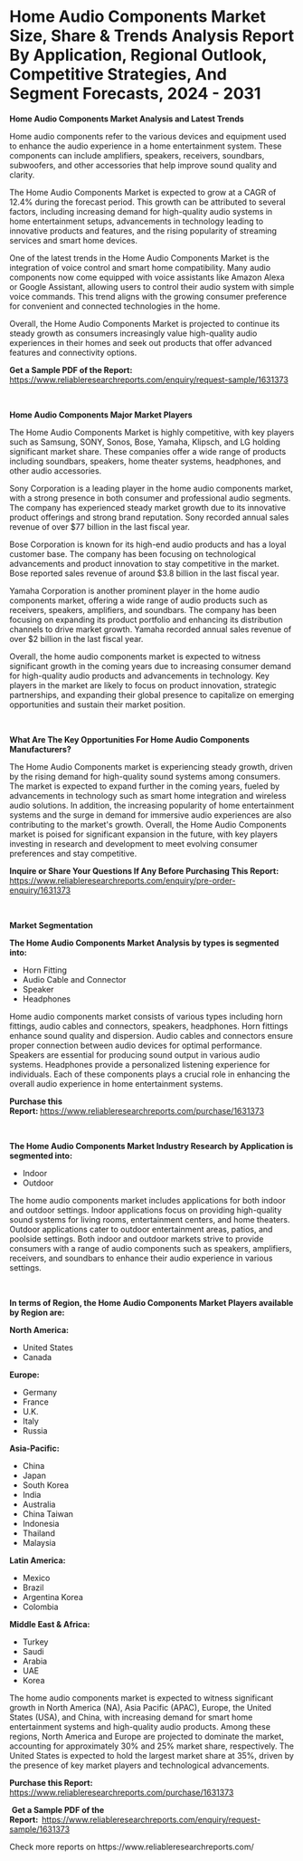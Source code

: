 <p><h1>Home Audio Components Market Size, Share & Trends Analysis Report By Application, Regional Outlook, Competitive Strategies, And Segment Forecasts, 2024 - 2031</h1></p><p><strong>Home Audio Components Market Analysis and Latest Trends</strong></p>
<p><p>Home audio components refer to the various devices and equipment used to enhance the audio experience in a home entertainment system. These components can include amplifiers, speakers, receivers, soundbars, subwoofers, and other accessories that help improve sound quality and clarity.</p><p>The Home Audio Components Market is expected to grow at a CAGR of 12.4% during the forecast period. This growth can be attributed to several factors, including increasing demand for high-quality audio systems in home entertainment setups, advancements in technology leading to innovative products and features, and the rising popularity of streaming services and smart home devices.</p><p>One of the latest trends in the Home Audio Components Market is the integration of voice control and smart home compatibility. Many audio components now come equipped with voice assistants like Amazon Alexa or Google Assistant, allowing users to control their audio system with simple voice commands. This trend aligns with the growing consumer preference for convenient and connected technologies in the home.</p><p>Overall, the Home Audio Components Market is projected to continue its steady growth as consumers increasingly value high-quality audio experiences in their homes and seek out products that offer advanced features and connectivity options.</p></p>
<p><strong>Get a Sample PDF of the Report:&nbsp;</strong> <a href="https://www.reliableresearchreports.com/enquiry/request-sample/1631373">https://www.reliableresearchreports.com/enquiry/request-sample/1631373</a></p>
<p>&nbsp;</p>
<p><strong>Home Audio Components Major Market Players</strong></p>
<p><p>The Home Audio Components Market is highly competitive, with key players such as Samsung, SONY, Sonos, Bose, Yamaha, Klipsch, and LG holding significant market share. These companies offer a wide range of products including soundbars, speakers, home theater systems, headphones, and other audio accessories.</p><p>Sony Corporation is a leading player in the home audio components market, with a strong presence in both consumer and professional audio segments. The company has experienced steady market growth due to its innovative product offerings and strong brand reputation. Sony recorded annual sales revenue of over $77 billion in the last fiscal year.</p><p>Bose Corporation is known for its high-end audio products and has a loyal customer base. The company has been focusing on technological advancements and product innovation to stay competitive in the market. Bose reported sales revenue of around $3.8 billion in the last fiscal year.</p><p>Yamaha Corporation is another prominent player in the home audio components market, offering a wide range of audio products such as receivers, speakers, amplifiers, and soundbars. The company has been focusing on expanding its product portfolio and enhancing its distribution channels to drive market growth. Yamaha recorded annual sales revenue of over $2 billion in the last fiscal year.</p><p>Overall, the home audio components market is expected to witness significant growth in the coming years due to increasing consumer demand for high-quality audio products and advancements in technology. Key players in the market are likely to focus on product innovation, strategic partnerships, and expanding their global presence to capitalize on emerging opportunities and sustain their market position.</p></p>
<p>&nbsp;</p>
<p><strong>What Are The Key Opportunities For Home Audio Components Manufacturers?</strong></p>
<p><p>The Home Audio Components market is experiencing steady growth, driven by the rising demand for high-quality sound systems among consumers. The market is expected to expand further in the coming years, fueled by advancements in technology such as smart home integration and wireless audio solutions. In addition, the increasing popularity of home entertainment systems and the surge in demand for immersive audio experiences are also contributing to the market's growth. Overall, the Home Audio Components market is poised for significant expansion in the future, with key players investing in research and development to meet evolving consumer preferences and stay competitive.</p></p>
<p><strong>Inquire or Share Your Questions If Any Before Purchasing This Report:</strong> <a href="https://www.reliableresearchreports.com/enquiry/pre-order-enquiry/1631373">https://www.reliableresearchreports.com/enquiry/pre-order-enquiry/1631373</a></p>
<p>&nbsp;</p>
<p><strong>Market Segmentation</strong></p>
<p><strong>The Home Audio Components Market Analysis by types is segmented into:</strong></p>
<p><ul><li>Horn Fitting</li><li>Audio Cable and Connector</li><li>Speaker</li><li>Headphones</li></ul></p>
<p><p>Home audio components market consists of various types including horn fittings, audio cables and connectors, speakers, headphones. Horn fittings enhance sound quality and dispersion. Audio cables and connectors ensure proper connection between audio devices for optimal performance. Speakers are essential for producing sound output in various audio systems. Headphones provide a personalized listening experience for individuals. Each of these components plays a crucial role in enhancing the overall audio experience in home entertainment systems.</p></p>
<p><strong>Purchase this Report:&nbsp;</strong><a href="https://www.reliableresearchreports.com/purchase/1631373">https://www.reliableresearchreports.com/purchase/1631373</a></p>
<p>&nbsp;</p>
<p><strong>The Home Audio Components Market Industry Research by Application is segmented into:</strong></p>
<p><ul><li>Indoor</li><li>Outdoor</li></ul></p>
<p><p>The home audio components market includes applications for both indoor and outdoor settings. Indoor applications focus on providing high-quality sound systems for living rooms, entertainment centers, and home theaters. Outdoor applications cater to outdoor entertainment areas, patios, and poolside settings. Both indoor and outdoor markets strive to provide consumers with a range of audio components such as speakers, amplifiers, receivers, and soundbars to enhance their audio experience in various settings.</p></p>
<p>&nbsp;</p>
<p><strong>In terms of Region, the Home Audio Components Market Players available by Region are:</strong></p>
<p>
    <p> <strong> North America: </strong>
        <ul>
            <li>United States</li>
            <li>Canada</li>
        </ul>
        </p> 
    <p> <strong> Europe: </strong>
        <ul>
            <li>Germany</li>
            <li>France</li>
            <li>U.K.</li>
            <li>Italy</li>
            <li>Russia</li>
        </ul>
        </p> 
    <p> <strong> Asia-Pacific: </strong>
        <ul>
            <li>China</li>
            <li>Japan</li>
            <li>South Korea</li>
            <li>India</li>
            <li>Australia</li>
            <li>China Taiwan</li>
            <li>Indonesia</li>
            <li>Thailand</li>
            <li>Malaysia</li>
        </ul>
        </p> 
    <p> <strong> Latin America: </strong>
        <ul>
            <li>Mexico</li>
            <li>Brazil</li>
            <li>Argentina Korea</li>
            <li>Colombia</li>
        </ul>
        </p> 
    <p> <strong> Middle East & Africa: </strong>
        <ul>
            <li>Turkey</li>
            <li>Saudi</li>
            <li>Arabia</li>
            <li>UAE</li>
            <li>Korea</li>
        </ul>
    </p>
    </p>
<p><p>The home audio components market is expected to witness significant growth in North America (NA), Asia Pacific (APAC), Europe, the United States (USA), and China, with increasing demand for smart home entertainment systems and high-quality audio products. Among these regions, North America and Europe are projected to dominate the market, accounting for approximately 30% and 25% market share, respectively. The United States is expected to hold the largest market share at 35%, driven by the presence of key market players and technological advancements.</p></p>
<p><strong>Purchase this Report: </strong><a href="https://www.reliableresearchreports.com/purchase/1631373">https://www.reliableresearchreports.com/purchase/1631373</a></p>
<p>&nbsp;<strong>Get a Sample PDF of the Report:&nbsp;&nbsp;</strong><a href="https://www.reliableresearchreports.com/enquiry/request-sample/1631373">https://www.reliableresearchreports.com/enquiry/request-sample/1631373</a></p>
<p><strong></strong></p>
<p>Check more reports on https://www.reliableresearchreports.com/</p>